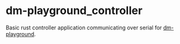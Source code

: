 # dm-playground_controller

Basic rust controller application communicating over serial for [dm-playground](https://github.com/spacestation13/dm-playground).

